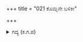 +++
title = "021 ಕೊಮ್ಬನೇ ಬಳಿಕೀ"

+++

<details><summary>ಗದ್ಯ (ಕ.ಗ.ಪ) </summary>

21. ಬಳಿಕ 'ಈ ಮಹಾರಥರ ಬಾಣಗೀಣಗಳನ್ನು ಕರ್ಣನು ಲೆಕ್ಕಿಸುತ್ತಾನೆಯೆ? ತಮ್ಮತಮ್ಮಲ್ಲಿ ಯುದ್ಧಮಾಡುವುದಾದರೆ ಇದು ನಿಮ್ಮ ಹಿರಿಯರ ತೋರಿಕೆಯ ಯುದ್ಧವಲ್ಲವಷ್ಟೆ. ( ಭೀಷ್ಮ , ದ್ರೋಣರ ಯುದ್ಧದಂತೆ ಇದು ತೋರಿಕೆಯದಲ್ಲ)ಸಮುದ್ರವು ಮಕರಂದವಾದರೆ ವಡಬಾನಲನಾದ ಈತನು ದುಂಬಿಯಾಗುವುದಿಲ್ಲವೆ? ಕರ್ಣನನ್ನು ಆಕ್ಷೇಪಿಸುವ ಕ್ಷುಲ್ಲಕ ವ್ಯಕ್ತಿಗಳು ಸುಭಟರೆ? ಧೃತರಾಷ್ಟ್ರ, ಕೇಳು' ಎಂದು ಸಂಜಯನು ಹೇಳಿದನು.
</details>
